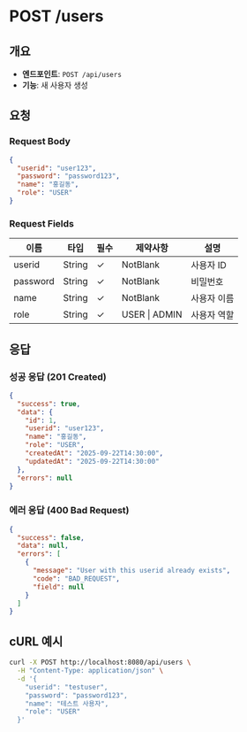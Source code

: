 # POST /users

## 개요
- **엔드포인트**: `POST /api/users`
- **기능**: 새 사용자 생성

## 요청
### Request Body
```json
{
  "userid": "user123",
  "password": "password123",
  "name": "홍길동",
  "role": "USER"
}
```

### Request Fields
| 이름 | 타입 | 필수 | 제약사항 | 설명 |
|------|------|------|----------|------|
| userid | String | ✓ | NotBlank | 사용자 ID |
| password | String | ✓ | NotBlank | 비밀번호 |
| name | String | ✓ | NotBlank | 사용자 이름 |
| role | String | ✓ | USER \| ADMIN | 사용자 역할 |

## 응답
### 성공 응답 (201 Created)
```json
{
  "success": true,
  "data": {
    "id": 1,
    "userid": "user123",
    "name": "홍길동",
    "role": "USER",
    "createdAt": "2025-09-22T14:30:00",
    "updatedAt": "2025-09-22T14:30:00"
  },
  "errors": null
}
```

### 에러 응답 (400 Bad Request)
```json
{
  "success": false,
  "data": null,
  "errors": [
    {
      "message": "User with this userid already exists",
      "code": "BAD_REQUEST",
      "field": null
    }
  ]
}
```

## cURL 예시
```bash
curl -X POST http://localhost:8080/api/users \
  -H "Content-Type: application/json" \
  -d '{
    "userid": "testuser",
    "password": "password123",
    "name": "테스트 사용자",
    "role": "USER"
  }'
```